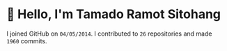 # :wave: Hello, I'm Tamado Ramot Sitohang

I joined GitHub on `04/05/2014`. I contributed to `26` repositories and made `1960` commits.
